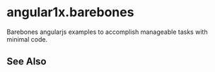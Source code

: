 # angular1x.barebones

Barebones angularjs examples to accomplish manageable tasks with minimal code.

## See Also
